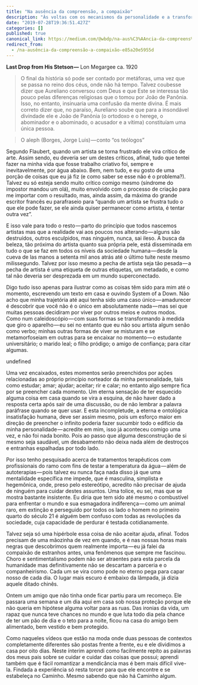 ```yaml
---
title: "Na ausência da compreensão, a compaixão"
description: "Às voltas com os mecanismos da personalidade e a transformação pela cultura"
date: "2019-07-28T19:36:51.427Z"
categories: []
published: true
canonical_link: https://medium.com/@wbdp/na-aus%C3%AAncia-da-compreens%C3%A3o-a-compaix%C3%A3o-e85a20e5955d
redirect_from:
  - /na-ausência-da-compreensão-a-compaixão-e85a20e5955d
---
```


**Last Drop from His Stetson —** Lon Megargee ca. 1920

> O final da história só pode ser contado por metáforas, uma vez que se passa no reino dos céus, onde não há tempo. Talvez coubesse dizer que Aureliano conversou com Deus e que Este se interessa tão pouco pelas diferenças religiosas que o tomou por João de Panônia. Isso, no entanto, insinuaria uma confusão da mente divina. É mais correto dizer que, no paraíso, Aureliano soube que para a insondável divindade ele e João de Panônia (o ortodoxo e o herege, o abominador e o abominado, o acusador e a vítima) constituíam uma única pessoa.

> O aleph (Borges, Jorge Luis) — conto “os teólogos”

Segundo Flaubert, quando um artista se torna frustrado ele vira crítico de arte. Assim sendo, eu deveria ser um destes críticos, afinal, tudo que tentei fazer na minha vida que fosse trabalho criativo foi, sempre e inevitavelmente, por água abaixo. Bem, nem tudo, e eu gosto de uma porção de coisas que eu já fiz (e como saber se esse não é o problema?). Talvez eu só esteja sendo muito crítico comigo mesmo (síndrome do impostor mandou um olá), muito envolvido com o processo de criação para me importar com o resultado, mas, ainda assim, da máxima do grande escritor francês eu parafraseio para “quando um artista se frustra tudo o que ele pode fazer, se ele ainda quiser permanecer como artista, é tentar outra vez”.

E isso vale para todo o resto — parto do princípio que todos nascemos artistas mas que a realidade vai aos poucos nos alterando — alguns são destruídos, outros esculpidos, mas ninguém, nunca, sai ileso. A busca da beleza, tão próxima do artista quanto sua própria pele, está disseminada em tudo o que se faz em todos os níveis da sociedade humana — desde la cueva de las manos a setenta mil anos atrás até o último tuíte neste mesmo milissegundo. Talvez por isso mesmo a pecha de artista seja tão pesada — a pecha de artista é uma etiqueta de outras etiquetas, um metadado, e como tal não deveria ser desprezada em um mundo superconectado.

Digo tudo isso apenas para ilustrar como as coisas têm sido para mim até o momento, escrevendo um texto em casa e ouvindo System of a Down. Não acho que minha trajetória até aqui tenha sido uma caso único — amadurecer é descobrir que você não é o único em absolutamente nada — mas sei que muitas pessoas decidiram por viver por outros meios e outros modos. Como num caleidoscópio — com suas formas se transformando à medida que giro o aparelho — eu sei no entanto que eu não sou artista algum senão como verbo; minhas outras formas de viver se misturam e se metamorfoseiam em outras para se encaixar no momento — o estudante universitário; o marido leal; o filho pródigo; o amigo de confiança; para citar algumas.

undefined

Uma vez encaixados, estes momentos serão preenchidos por ações relacionadas ao próprio princípio norteador da minha personalidade, tais como estudar; amar; ajudar; aceitar; rir e calar; no entanto algo sempre fica por se preencher cada momento. Um eterna sensação de ter esquecido alguma coisa em casa quando se vira a esquina, de não haver dado a resposta certa após sair de uma discussão, ou de não lembrar a palavra paráfrase quando se quer usar. E esta incompletude, a eterna e ontológica insatisfação humana, deve ser assim mesmo, pois um esforço maior em direção de preencher o infinito poderia fazer sucumbir todo o edifício da minha personalidade — acredite em mim, isso já aconteceu comigo uma vez, e não foi nada bonito. Pois ao passo que alguma desconstrução de si mesmo seja saudável, um desabamento não deixa nada além de destroços e entranhas espalhadas por todo lado.

Por isso tenho pesquisado acerca de tratamentos terapêuticos com profissionais do ramo com fins de testar a temperatura da água — além de autoterapias — pois talvez eu nunca faça nada disso já que uma mentalidade específica me impede, que é masculina, simplista e hegemônica, onde, preso pelo estereótipo, acredito não precisar de ajuda de ninguém para cuidar destes assuntos. Uma tolice, eu sei, mas que se mostra bastante insistente. Eu diria que tem sido até mesmo o combustível para enfrentar o mundo e sua esmagadora indiferença — como um animal raro, em extinção e perseguido por todos os lado o homem no primeiro quarto do século 21 é alguém bem confuso com todas as revoluções da sociedade, cuja capacidade de perdurar é testada cotidianamente.

Talvez seja só uma hipérbole essa coisa de não aceitar ajuda, afinal. Todos precisam de uma mãozinha de vez em quando, e é nas nossas horas mais negras que descobrimos quem realmente importa — eu já falei da compaixão de estranhos antes, uma fenômenos que sempre me fascinou. Choro e sentimentalismo podem não ser atraentes para esta parcela da humanidade mas definitivamente não se descartam a parceria e o companheirismo. Cada um se vira como pode no eterno pega para capar nosso de cada dia. O lugar mais escuro é embaixo da lâmpada, já dizia aquele ditado chinês.

Ontem um amigo que não tinha onde ficar partiu para um recomeço. Ele passara uma semana e um dia aqui em casa sob nossa proteção porque ele não queria em hipótese alguma voltar para as ruas. Das ironias da vida, um rapaz que nunca teve chances no mundo e que luta todo dia pela chance de ter um pão de dia e o teto para a noite, ficou na casa do amigo bem alimentado, bem vestido e bem protegido.

Como naqueles vídeos que estão na moda onde duas pessoas de contextos completamente diferentes são postas frente a frente, eu e ele dividimos a casa por oito dias. Neste ínterim aprendi como facilmente repito as palavras dos meus pais sobre se cuidar e cuidar das coisas que possui; aprendi também que é fácil romantizar a mendicância mas é bem mais difícil vive-la. Findada a experiência só resta torcer para que ele encontre e se estabeleça no Caminho. Mesmo sabendo que não há Caminho algum.
